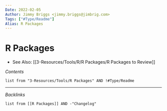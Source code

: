 ```yaml
---
Date: 2022-02-05
Author: Jimmy Briggs <jimmy.briggs@jimbrig.com>
Tags: ["#Type/Readme"]
Alias: R Packages
---
```


# R Packages

- See Also: [[3-Resources/Tools/R/R Packages/R Packages to Review]]

*Contents*

```dataview
list from "3-Resources/Tools/R Packages" AND !#Type/Readme
```

***

*Backlinks*

```dataview
list from [[R Packages]] AND -"Changelog"
```